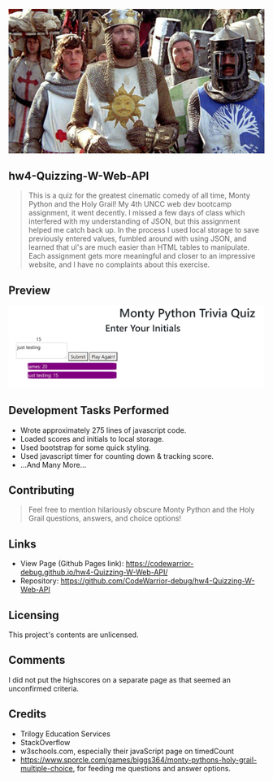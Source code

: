 ![Logo](https://github.com/CodeWarrior-debug/hw4-Quizzing-W-Web-API/blob/main/Assets/images/2004_WC_HolyGrail-1024x576.jpg?raw=true)

## hw4-Quizzing-W-Web-API
> This is a quiz for the greatest cinematic comedy of all time, Monty Python and the Holy Grail! My 4th UNCC web dev bootcamp assignment, it went decently. I missed a few days of class which interfered with my understanding of JSON, but this assignment helped me catch back up. In the process I used local storage to save previously entered values, fumbled around with using JSON, and learned that ul's are much easier than HTML tables to manipulate. Each assignment gets more meaningful and closer to an impressive website, and I have no complaints about this exercise. 

## Preview
![Page Preview](https://github.com/CodeWarrior-debug/hw4-Quizzing-W-Web-API/blob/main/Assets/images/preview%20pic.png?raw=true)

## Development Tasks Performed
- Wrote approximately 275 lines of javascript code.
- Loaded scores and initials to local storage.
- Used bootstrap for some quick styling.
- Used javascript timer for counting down & tracking score.
- ...And Many More...

## Contributing
>Feel free to mention hilariously obscure Monty Python and the Holy Grail questions, answers, and choice options!

## Links

- View Page (Github Pages link): https://codewarrior-debug.github.io/hw4-Quizzing-W-Web-API/
- Repository: https://github.com/CodeWarrior-debug/hw4-Quizzing-W-Web-API

## Licensing

This project's contents are unlicensed.

## Comments

I did not put the highscores on a separate page as that seemed an unconfirmed criteria.

## Credits

- Trilogy Education Services
- StackOverflow
- w3schools.com, especially their javaScript page on timedCount
- https://www.sporcle.com/games/biggs364/monty-pythons-holy-grail-multiple-choice, for feeding me questions and answer options.
